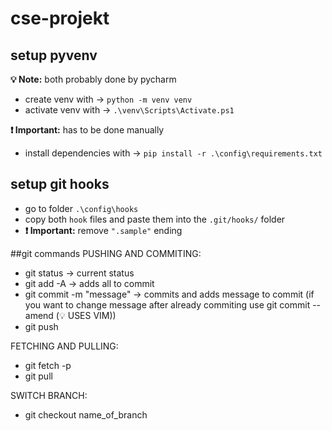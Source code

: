 # cse-projekt

## setup pyvenv
**💡 Note:** both probably done by pycharm
+ create venv with -> `python -m venv venv`
+ activate venv with -> `.\venv\Scripts\Activate.ps1` <br>

**❗ Important:** has to be done manually <br>
+ install dependencies with -> `pip install -r .\config\requirements.txt` <br>

## setup git hooks
+ go to folder `.\config\hooks`
+ copy both `hook` files and paste them into the `.git/hooks/` folder
+ **❗ Important:** remove `".sample"` ending

##git commands
PUSHING AND COMMITING: <br>
+ git status -> current status
+ git add -A -> adds all to commit
+ git commit -m "message" -> commits and adds message to  commit (if you want to change message after already commiting use git commit --amend (💡 USES VIM))
+ git push

FETCHING AND PULLING: <br>
+ git fetch -p
+ git pull

SWITCH BRANCH: <br>
+ git checkout name_of_branch
